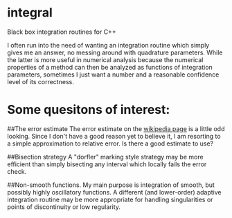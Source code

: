 # integral
Black box integration routines for C++


I often run into the need of wanting an integration routine
which simply gives me an answer, no messing around with
quadrature parameters. While the latter is more useful
in numerical analysis because the numerical properties of
a method can then be analyzed as functions of integration
parameters, sometimes I just want a number and a reasonable
confidence level of its correctness.

Some quesitons of interest:
=========

##The error estimate
The error estimate on the [wikipedia page](https://en.wikipedia.org/wiki/Gauss%E2%80%93Kronrod_quadrature_formula)
is a little odd looking. Since I don't have a good reason yet to believe it, I am resorting to a simple
approximation to relative error. Is there a good estimate to use?


##Bisection strategy
A "dorfler" marking style strategy may be more efficient than simply bisecting any interval which
locally fails the error check.


##Non-smooth functions.
My main purpose is integration of smooth, but possibly highly oscillatory functions. A different
(and lower-order) adaptive integration routine may be more appropriate for handling singularities
or points of discontinuity or low regularity.
